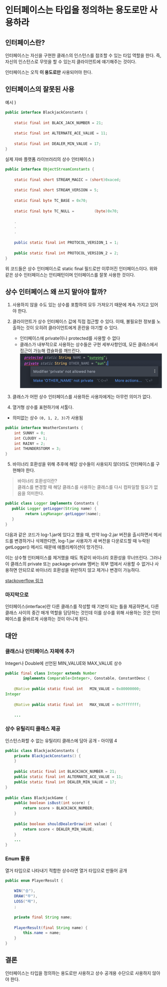 # 인터페이스는 타입을 정의하는 용도로만 사용하라

## 인터페이스란?
인터페이스는 자신을 구현한 클래스의 인스턴스를 참조할 수 있는 타입 역할을 한다. 즉, 자신의 인스턴스로 무엇을 할 수 있는지 클라이언트에 얘기해주는 것이다.

인터페이스는 오직 **이 용도로만** 사용되어야 한다.

## 인터페이스의 잘못된 사용

예시 )
```java
public interface BlackjackConstants {
    
    static final int BLACK_JACK_NUMBER = 21;
    
    static final int ALTERNATE_ACE_VALUE = 11;
    
    static final int DEALER_MIN_VALUE = 17;
}
```


실제 자바 플랫폼 라이브러리의 상수 인터페이스 )
```java
public interface ObjectStreamConstants {

    static final short STREAM_MAGIC = (short)0xaced;

    static final short STREAM_VERSION = 5;

    static final byte TC_BASE = 0x70;

    static final byte TC_NULL =         (byte)0x70;
    
    .
    .
    .
    
    public static final int PROTOCOL_VERSION_1 = 1;

    public static final int PROTOCOL_VERSION_2 = 2;
}
```

위 코드들은 상수 인터페이스로 static final 필드로만 이루어진 인터페이스이다. 위와 같은 상수 인터페이스는 안티패턴이며 인터페이스를 잘못 사용한 것이다.

## 상수 인터페이스 왜 쓰지 말아야 할까?
1. 사용하지 않을 수도 있는 상수를 포함하여 모두 가져오기 때문에 계속 가지고 있어야 한다.  


2. 클라이언트가 상수 인터페이스 값에 직접 접근할 수 있다. 이때, 불필요한 정보를 노출하는 것이 오히려 클라이언트에게 혼란을 야기할 수 있다.
   - 인터페이스에 private이나 protected를 사용할 수 없다
   - 클래스가 내부적으로 사용하는 상수들은 구현 세부사항인데, 모든 클래스에서 접근이 가능해 캡슐화를 깨뜨린다. 
![img.png](images/interfaceAccessModifier.png)
    
3. 클래스가 어떤 상수 인터페이스를 사용하든 사용자에게는 아무런 의미가 없다.
   
4. 열거형 상수를 표현하기에 서툴다.
  - 의미없는 상수 `(0, 1, 2, 3)`가 사용됨
```java
public interface WeatherConstants { 
    int SUNNY = 0;
    int CLOUDY = 1;
    int RAINY = 2;
    int THUNDERSTORM = 3;
}
```
5. 바이너리 호환성을 위해 추후에 해당 상수들이 사용되지 않더라도 인터페이스를 구현해야 한다.

> 바이너리 호환성이란?  
> 클래스를 변경할 때 해당 클래스를 사용하는 클래스를 다시 컴파일할 필요가 없음을 의미한다.

```java
public class Logger implements Constants {
   public Logger getLogger(String name) {
         return LogManager.getLogger(name);
   }
}
```
다음과 같은 코드가 log-1.jar에 있다고 했을 때, 만약 log-2.jar 버전을 출시하면서 메서드를 변경하거나 삭제한다면, log-1.jar 사용자가 새 버전을 다운로드할 때 누락된 getLogger() 메서드 때문에 애플리케이션이 망가진다.

이는 상수형 인터페이스를 제거했을 때도 똑같이 바이너리 호환성을 무너뜨린다. 그러나 이 클래스의 private 또는 package-private 멤버는 외부 앱에서 사용할 수 없거나 사용하면 안되므로 바이너리 호환성을 위반하지 않고 제거나 변경이 가능하다.

[stackoverflow 링크](https://stackoverflow.com/questions/14973380/what-is-binary-compatibility-in-java)


### 마지막으로
인터페이스(interface)란 다른 클래스를 작성할 때 기본이 되는 틀을 제공하면서, 다른 클래스 사이의 중간 매개 역할을 담당하는 것인데 이를 상수를 위해 사용하는 것은 인터페이스를 올바르게 사용하는 것이 아니게 된다.
## 대안

### 클래스나 인터페이스 자체에 추가
Integer나 Double에 선언된 MIN_VALUE와 MAX_VALUE 상수
```java
public final class Integer extends Number
        implements Comparable<Integer>, Constable, ConstantDesc {
    
    @Native public static final int   MIN_VALUE = 0x80000000;
Integer
    
    @Native public static final int   MAX_VALUE = 0x7fffffff;
    
    ...

```
### 상수 유틸리티 클래스 제공
인스턴스화할 수 없는 유틸리티 클래스에 담아 공개 - 아이템 4
```java
public class BlackjackConstants {
    private BlackjackConstants() {
    }
    
    public static final int BLACKJACK_NUMBER = 21;
    public static final int ALTERNATE_ACE_VALUE = 11;
    public static final int DEALER_MIN_VALUE = 17;
}

public class BlackjackGame {
    public boolean isBust(int score) {
        return score > BLACKJACK_NUMBER;
    }
    
    public boolean shouldDealerDraw(int value) {
        return score < DEALER_MIN_VALUE;
    }
    ...
}
```

### Enum 활용
열거 타입으로 나타내기 적합한 상수라면 열거 타입으로 만들어 공개
```java
public enum PlayerResult {

    WIN("승"),
    DRAW("무"),
    LOSS("패"),
    ;

    private final String name;

    PlayerResult(final String name) {
        this.name = name;
    }
}
```

## 결론
인터페이스는 타입을 정의하는 용도로만 사용하고 상수 공개용 수단으로 사용하지 않아야 한다.
